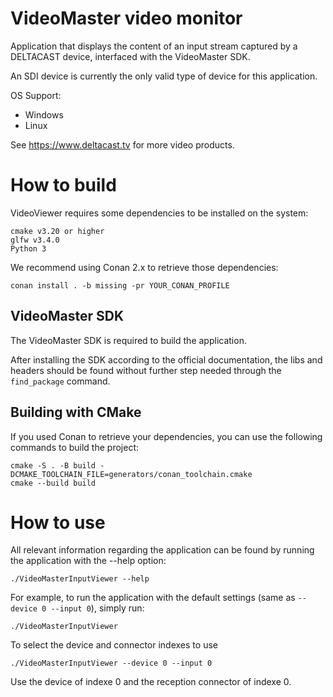 # VideoMaster video monitor

Application that displays the content of an input stream captured by a DELTACAST device, interfaced with the VideoMaster SDK.

An SDI device is currently the only valid type of device for this application.

OS Support:
- Windows
- Linux

See https://www.deltacast.tv for more video products.

# How to build

VideoViewer requires some dependencies to be installed on the system:

    cmake v3.20 or higher
    glfw v3.4.0
    Python 3

We recommend using Conan 2.x to retrieve those dependencies:

    conan install . -b missing -pr YOUR_CONAN_PROFILE

## VideoMaster SDK

The VideoMaster SDK is required to build the application.

After installing the SDK according to the official documentation, the libs and headers should be found without further step needed through the `find_package` command.

## Building with CMake

If you used Conan to retrieve your dependencies, you can use the following commands to build the project:

    cmake -S . -B build -DCMAKE_TOOLCHAIN_FILE=generators/conan_toolchain.cmake
    cmake --build build

# How to use

All relevant information regarding the application can be found by running the application with the --help option:

    ./VideoMasterInputViewer --help

For example, to run the application with the default settings (same as `--device 0 --input 0`), simply run:

    ./VideoMasterInputViewer

To select the device and connector indexes to use

    ./VideoMasterInputViewer --device 0 --input 0

Use the device of indexe 0 and the reception connector of indexe 0.